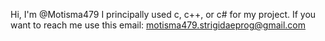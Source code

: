Hi, I'm @Motisma479
I principally used c, c++, or c# for my project.
If you want to reach me use this email: motisma479.strigidaeprog@gmail.com
